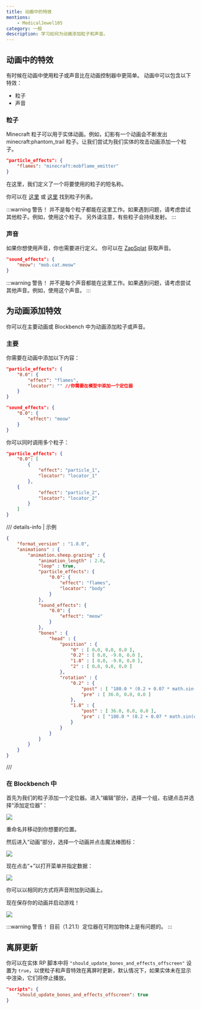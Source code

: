 ```yaml
---
title: 动画中的特效
mentions:
    - MedicalJewel105
category: 一般
description: 学习如何为动画添加粒子和声音。
---
```


## 动画中的特效

有时候在动画中使用粒子或声音比在动画控制器中更简单。
动画中可以包含以下特效：

- 粒子
- 声音

### 粒子

Minecraft 粒子可以用于实体动画。例如，幻影有一个动画会不断发出 minecraft:phantom_trail 粒子。让我们尝试为我们实体的攻击动画添加一个粒子。

```json title="RP/entity/my_entity.json"
"particle_effects": {
	"flames": "minecraft:mobflame_emitter"
}
```

在这里，我们定义了一个将要使用的粒子的短名称。

你可以在 [这里](https://minecraft.wiki/w/Particles) 或 [这里](../particles/vanilla-particles.md) 找到粒子列表。

:::warning 警告！
并不是每个粒子都能在这里工作。如果遇到问题，请考虑尝试其他粒子。例如，使用这个粒子。
另外请注意，有些粒子会持续发射。
:::

### 声音

如果你想使用声音，你也需要进行定义。
你可以在 [ZapSplat](https://www.zapsplat.com/) 获取声音。

```json title="RP/entity/my_entity.json"
"sound_effects": {
	"meow": "mob.cat.meow"
}
```

:::warning 警告！
并不是每个声音都能在这里工作。如果遇到问题，请考虑尝试其他声音。例如，使用这个声音。
:::

## 为动画添加特效

你可以在主要动画或 Blockbench 中为动画添加粒子或声音。

### 主要

你需要在动画中添加以下内容：

```json title="RP/animations/my_animation.json#my.animation"
"particle_effects": {
    "0.0": {
        "effect": "flames",
        "locator": "" //你需要在模型中添加一个定位器
    }
}
```

```json title="RP/animations/my_animation.json#my.animation"
"sound_effects": {
    "0.0": {
        "effect": "meow"
	}
}
```

你可以同时调用多个粒子：

```json
"particle_effects": {
    "0.0": [
        {
            "effect": "particle_1",
            "locator": "locator_1"
    	},
	{
            "effect": "particle_2",
            "locator": "locator_2"
    	}
    ]
}
```

/// details-info | 示例

```json title="RP/animations/my_animation.json"
{
	"format_version" : "1.8.0",
	"animations" : {
		"animation.sheep.grazing" : {
			"animation_length" : 2.0,
			"loop" : true,
			"particle_effects": {
                "0.0": {
                    "effect": "flames",
                    "locator": "body"
                }
            },
			"sound_effects": {
    			"0.0": {
    			    "effect": "meow"
				}
			},
			"bones" : {
				"head" : {
					"position" : {
						"0" : [ 0.0, 0.0, 0.0 ],
						"0.2" : [ 0.0, -9.0, 0.0 ],
						"1.8" : [ 0.0, -9.0, 0.0 ],
						"2" : [ 0.0, 0.0, 0.0 ]
					},
					"rotation" : {
						"0.2" : {
							"post" : [ "180.0 * (0.2 + 0.07 * math.sin(q.key_frame_lerp_time * 1644.39))", 0.0, 0.0 ],
							"pre" : [ 36.0, 0.0, 0.0 ]
						},
						"1.8" : {
							"post" : [ 36.0, 0.0, 0.0 ],
							"pre" : [ "180.0 * (0.2 + 0.07 * math.sin(q.key_frame_lerp_time * 1644.39))", 0.0, 0.0 ]
						}
					}
				}
			}
		}
	}
}
```

///

### 在 Blockbench 中

首先为我们的粒子添加一个定位器。进入“编辑”部分，选择一个组，右键点击并选择“添加定位器”：

![](../assets/images/visuals/animation-effects/add-locator.png)

重命名并移动到你想要的位置。

然后进入“动画”部分，选择一个动画并点击魔法棒图标：

![](../assets/images/visuals/animation-effects/add-effect.png)

现在点击“+”以打开菜单并指定数据：

![](../assets/images/visuals/animation-effects/specify-data.png)

你可以以相同的方式将声音附加到动画上。

现在保存你的动画并启动游戏！

![](../assets/images/visuals/animation-effects/showcase.png)

:::warning 警告！
目前（1.21.1）定位器在可附加物体上是有问题的。
:::

## 离屏更新

你可以在实体 RP 脚本中将 `"should_update_bones_and_effects_offscreen"` 设置为 `true`，以使粒子和声音特效在离屏时更新，默认情况下，如果实体未在显示中渲染，它们将停止播放。

```json title="RP/entity/my_entity.json#description"
"scripts": {
	"should_update_bones_and_effects_offscreen": true
}
```